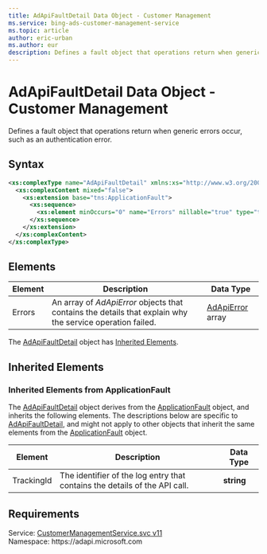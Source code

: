 ```yaml
---
title: AdApiFaultDetail Data Object - Customer Management
ms.service: bing-ads-customer-management-service
ms.topic: article
author: eric-urban
ms.author: eur
description: Defines a fault object that operations return when generic errors occur, such as an authentication error.
---
```

# AdApiFaultDetail Data Object - Customer Management
Defines a fault object that operations return when generic errors occur, such as an authentication error.

## Syntax
```xml
<xs:complexType name="AdApiFaultDetail" xmlns:xs="http://www.w3.org/2001/XMLSchema">
  <xs:complexContent mixed="false">
    <xs:extension base="tns:ApplicationFault">
      <xs:sequence>
        <xs:element minOccurs="0" name="Errors" nillable="true" type="tns:ArrayOfAdApiError" />
      </xs:sequence>
    </xs:extension>
  </xs:complexContent>
</xs:complexType>
```

## <a name="elements"></a>Elements

|Element|Description|Data Type|
|-----------|---------------|-------------|
|<a name="errors"></a>Errors|An array of *AdApiError* objects that contains the details that explain why the service operation failed.|[AdApiError](adapierror) array|

The [AdApiFaultDetail](adapifaultdetail) object has [Inherited Elements](#inheritedelements).

## <a name="inheritedelements"></a>Inherited Elements

### <a name="inheritedelementsapplicationfault"></a>Inherited Elements from ApplicationFault
The [AdApiFaultDetail](adapifaultdetail) object derives from the [ApplicationFault](applicationfault) object, and inherits the following elements. The descriptions below are specific to [AdApiFaultDetail](adapifaultdetail), and might not apply to other objects that inherit the same elements from the [ApplicationFault](applicationfault) object.  

|Element|Description|Data Type|
|-----------|---------------|-------------|
|<a name="trackingid"></a>TrackingId|The identifier of the log entry that contains the details of the API call.|**string**|

## Requirements
Service: [CustomerManagementService.svc v11](https://clientcenter.api.bingads.microsoft.com/Api/CustomerManagement/v11/CustomerManagementService.svc)  
Namespace: https\://adapi.microsoft.com  

